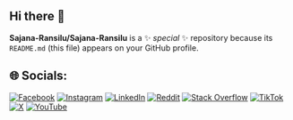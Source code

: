 ## Hi there 👋


**Sajana-Ransilu/Sajana-Ransilu** is a ✨ _special_ ✨ repository because its `README.md` (this file) appears on your GitHub profile.

## 🌐 Socials:
[![Facebook](https://img.shields.io/badge/Facebook-%231877F2.svg?logo=Facebook&logoColor=white)](https://facebook.com/ThanugaRodrigo0) [![Instagram](https://img.shields.io/badge/Instagram-%23E4405F.svg?logo=Instagram&logoColor=white)](https://instagram.com/_.thanuga._) [![LinkedIn](https://img.shields.io/badge/LinkedIn-%230077B5.svg?logo=linkedin&logoColor=white)](https://linkedin.com/in/thanuga-rodrigo-38a4bb264) [![Reddit](https://img.shields.io/badge/Reddit-%23FF4500.svg?logo=Reddit&logoColor=white)](https://reddit.com/user/u/Thanuga_Rodrigo) [![Stack Overflow](https://img.shields.io/badge/-Stackoverflow-FE7A16?logo=stack-overflow&logoColor=white)](https://stackoverflow.com/users/25569682) [![TikTok](https://img.shields.io/badge/TikTok-%23000000.svg?logo=TikTok&logoColor=white)](https://tiktok.com/@_.thanuga._) [![X](https://img.shields.io/badge/X-black.svg?logo=X&logoColor=white)](https://x.com/Thanuga_Rodrigo) [![YouTube](https://img.shields.io/badge/YouTube-%23FF0000.svg?logo=YouTube&logoColor=white)](https://youtube.com/@UCrhOInHwnBwnyZD3W5vx7ow) 

